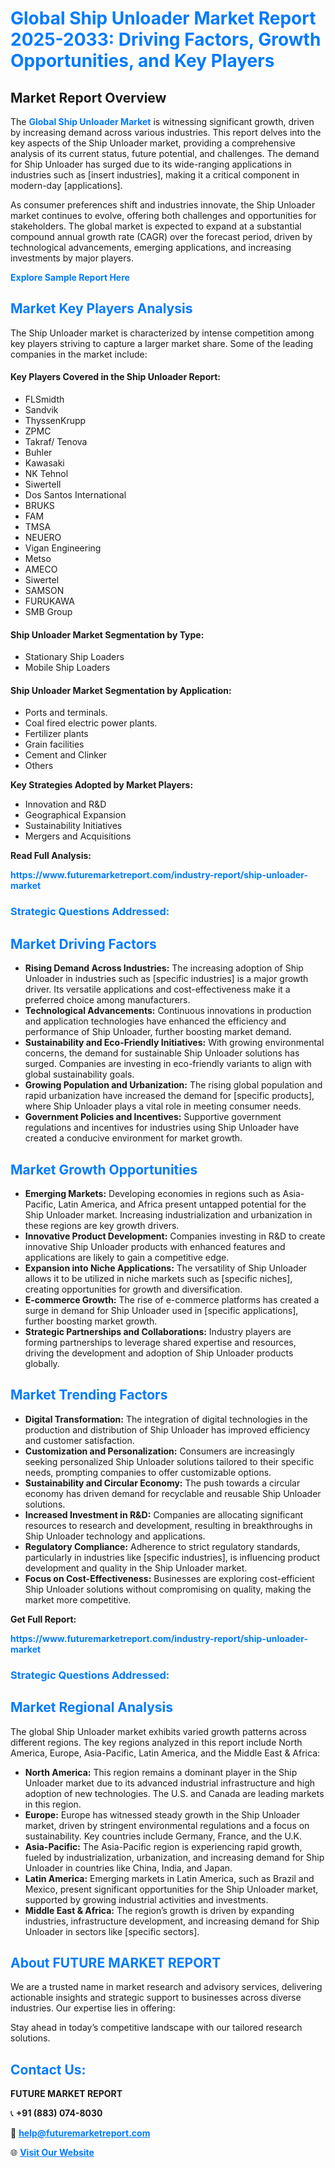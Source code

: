 <h1 style="color: #007BFF;">Global Ship Unloader Market Report 2025-2033: Driving Factors, Growth Opportunities, and Key Players</h1>

<section id="overview">
<h2>Market Report Overview</h2>
<p>The <a href="https://www.futuremarketreport.com/industry-report/ship-unloader-market" style="color: #007BFF; text-decoration: none;"><strong>Global Ship Unloader Market</strong></a> is witnessing significant growth, driven by increasing demand across various industries. This report delves into the key aspects of the Ship Unloader market, providing a comprehensive analysis of its current status, future potential, and challenges. The demand for Ship Unloader has surged due to its wide-ranging applications in industries such as [insert industries], making it a critical component in modern-day [applications].</p>
<p>As consumer preferences shift and industries innovate, the Ship Unloader market continues to evolve, offering both challenges and opportunities for stakeholders. The global market is expected to expand at a substantial compound annual growth rate (CAGR) over the forecast period, driven by technological advancements, emerging applications, and increasing investments by major players.</p>
</section>

<section id="overview">
<p><a href="https://www.futuremarketreport.com/request-sample/reportId=35799" style="color: #007BFF; text-decoration: none;"><strong>Explore Sample Report Here</strong></a></p>
</section>

<section id="key-players">
<h2 style="color: #007BFF;">Market Key Players Analysis</h2>
<p>The Ship Unloader market is characterized by intense competition among key players striving to capture a larger market share. Some of the leading companies in the market include:</p>
<h4>Key Players Covered in the Ship Unloader Report:</h4>
<ul><li>FLSmidth</li><li>Sandvik</li><li>ThyssenKrupp</li><li>ZPMC</li><li>Takraf/ Tenova</li><li>Buhler</li><li>Kawasaki</li><li>NK Tehnol</li><li>Siwertell</li><li>Dos Santos International</li><li>BRUKS</li><li>FAM</li><li>TMSA</li><li>NEUERO</li><li>Vigan Engineering</li><li>Metso</li><li>AMECO</li><li>Siwertel</li><li>SAMSON</li><li>FURUKAWA</li><li>SMB Group</li></ul>
<h4>Ship Unloader Market Segmentation by Type:</h4>
<ul><li>Stationary Ship Loaders</li><li>Mobile Ship Loaders</li></ul>

<h4>Ship Unloader Market Segmentation by Application:</h4>
<ul><li>Ports and terminals.</li><li>Coal fired electric power plants.</li><li>Fertilizer plants</li><li>Grain facilities</li><li>Cement and Clinker</li><li>Others</li></ul>
<p><strong>Key Strategies Adopted by Market Players:</strong></p>
<ul>
<li>Innovation and R&D</li>
<li>Geographical Expansion</li>
<li>Sustainability Initiatives</li>
<li>Mergers and Acquisitions</li>
</ul>
</section>

<section>
<p><strong>Read Full Analysis: </strong></p><a href="https://www.futuremarketreport.com/industry-report/ship-unloader-market" style="color: #007BFF; text-decoration: none;"><strong>https://www.futuremarketreport.com/industry-report/ship-unloader-market</strong></a>
<h3 style="color: #007BFF;">Strategic Questions Addressed:</h3>
</section>

<section id="driving-factors">
<h2 style="color: #007BFF;">Market Driving Factors</h2>
<ul>
<li><strong>Rising Demand Across Industries:</strong> The increasing adoption of Ship Unloader in industries such as [specific industries] is a major growth driver. Its versatile applications and cost-effectiveness make it a preferred choice among manufacturers.</li>
<li><strong>Technological Advancements:</strong> Continuous innovations in production and application technologies have enhanced the efficiency and performance of Ship Unloader, further boosting market demand.</li>
<li><strong>Sustainability and Eco-Friendly Initiatives:</strong> With growing environmental concerns, the demand for sustainable Ship Unloader solutions has surged. Companies are investing in eco-friendly variants to align with global sustainability goals.</li>
<li><strong>Growing Population and Urbanization:</strong> The rising global population and rapid urbanization have increased the demand for [specific products], where Ship Unloader plays a vital role in meeting consumer needs.</li>
<li><strong>Government Policies and Incentives:</strong> Supportive government regulations and incentives for industries using Ship Unloader have created a conducive environment for market growth.</li>
</ul>
</section>

<section id="growth-opportunities">
<h2 style="color: #007BFF;">Market Growth Opportunities</h2>
<ul>
<li><strong>Emerging Markets:</strong> Developing economies in regions such as Asia-Pacific, Latin America, and Africa present untapped potential for the Ship Unloader market. Increasing industrialization and urbanization in these regions are key growth drivers.</li>
<li><strong>Innovative Product Development:</strong> Companies investing in R&D to create innovative Ship Unloader products with enhanced features and applications are likely to gain a competitive edge.</li>
<li><strong>Expansion into Niche Applications:</strong> The versatility of Ship Unloader allows it to be utilized in niche markets such as [specific niches], creating opportunities for growth and diversification.</li>
<li><strong>E-commerce Growth:</strong> The rise of e-commerce platforms has created a surge in demand for Ship Unloader used in [specific applications], further boosting market growth.</li>
<li><strong>Strategic Partnerships and Collaborations:</strong> Industry players are forming partnerships to leverage shared expertise and resources, driving the development and adoption of Ship Unloader products globally.</li>
</ul>
</section>

<section id="trending-factors">
<h2 style="color: #007BFF;">Market Trending Factors</h2>
<ul>
<li><strong>Digital Transformation:</strong> The integration of digital technologies in the production and distribution of Ship Unloader has improved efficiency and customer satisfaction.</li>
<li><strong>Customization and Personalization:</strong> Consumers are increasingly seeking personalized Ship Unloader solutions tailored to their specific needs, prompting companies to offer customizable options.</li>
<li><strong>Sustainability and Circular Economy:</strong> The push towards a circular economy has driven demand for recyclable and reusable Ship Unloader solutions.</li>
<li><strong>Increased Investment in R&D:</strong> Companies are allocating significant resources to research and development, resulting in breakthroughs in Ship Unloader technology and applications.</li>
<li><strong>Regulatory Compliance:</strong> Adherence to strict regulatory standards, particularly in industries like [specific industries], is influencing product development and quality in the Ship Unloader market.</li>
<li><strong>Focus on Cost-Effectiveness:</strong> Businesses are exploring cost-efficient Ship Unloader solutions without compromising on quality, making the market more competitive.</li>
</ul>
</section>

<section>
<p><strong>Get Full Report: </strong></p><a href="https://www.futuremarketreport.com/industry-report/ship-unloader-market" style="color: #007BFF; text-decoration: none;"><strong>https://www.futuremarketreport.com/industry-report/ship-unloader-market</strong></a>
<h3 style="color: #007BFF;">Strategic Questions Addressed:</h3>
</section>


<section id="regional-analysis">
<h2 style="color: #007BFF;">Market Regional Analysis</h2>
<p>The global Ship Unloader market exhibits varied growth patterns across different regions. The key regions analyzed in this report include North America, Europe, Asia-Pacific, Latin America, and the Middle East & Africa:</p>
<ul>
<li><strong>North America:</strong> This region remains a dominant player in the Ship Unloader market due to its advanced industrial infrastructure and high adoption of new technologies. The U.S. and Canada are leading markets in this region.</li>
<li><strong>Europe:</strong> Europe has witnessed steady growth in the Ship Unloader market, driven by stringent environmental regulations and a focus on sustainability. Key countries include Germany, France, and the U.K.</li>
<li><strong>Asia-Pacific:</strong> The Asia-Pacific region is experiencing rapid growth, fueled by industrialization, urbanization, and increasing demand for Ship Unloader in countries like China, India, and Japan.</li>
<li><strong>Latin America:</strong> Emerging markets in Latin America, such as Brazil and Mexico, present significant opportunities for the Ship Unloader market, supported by growing industrial activities and investments.</li>
<li><strong>Middle East & Africa:</strong> The region’s growth is driven by expanding industries, infrastructure development, and increasing demand for Ship Unloader in sectors like [specific sectors].</li>
</ul>
</section>

<footer>
<h2 style="color: #007BFF;">About FUTURE MARKET REPORT</h2>
<p>We are a trusted name in market research and advisory services, delivering actionable insights and strategic support to businesses across diverse industries. Our expertise lies in offering:</p>

<p>Stay ahead in today’s competitive landscape with our tailored research solutions.</p>

<h2 style="color: #007BFF;">Contact Us:</h2>
<p><strong>FUTURE MARKET REPORT</strong></p>
<p>📞 <strong>+91 (883) 074-8030</strong></p>
<p>📧 <strong><a href="mailto:help@futuremarketreport.com" style="color: #007BFF;">help@futuremarketreport.com</a></strong></p>
<p>🌐 <strong><a href="https://www.futuremarketreport.com/" style="color: #007BFF;">Visit Our Website</a></strong></p>
</footer>